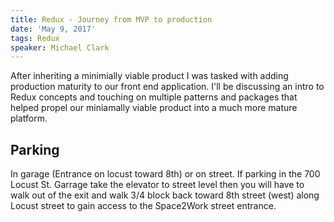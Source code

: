 ```yaml
---
title: Redux - Journey from MVP to production
date: 'May 9, 2017'
tags: Redux
speaker: Michael Clark
---
```


After inheriting a minimially viable product I was tasked with adding
production maturity to our front end application. I'll be discussing an intro
to Redux concepts and touching on multiple patterns and packages that helped
propel our miniamally viable product into a much more mature platform. 

## Parking

In garage (Entrance on locust toward 8th) or on street.
If parking in the 700 Locust St. Garrage take the elevator to street level then
you will have to walk out of the exit and walk 3/4 block back toward 8th street
(west) along Locust street to gain access to the Space2Work street entrance.
